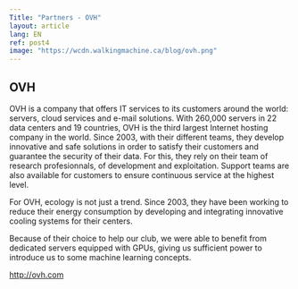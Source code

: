 ```yaml
---
Title: "Partners - OVH"
layout: article
lang: EN
ref: post4
image: "https://wcdn.walkingmachine.ca/blog/ovh.png"
---
```


## OVH
OVH is a company that offers IT services to its customers around the world: servers, cloud services and e-mail solutions. With 260,000 servers in 22 data centers and 19 countries, OVH is the third largest Internet hosting company in the world. Since 2003, with their different teams, they develop innovative and safe solutions in order to satisfy their customers and guarantee the security of their data. For this, they rely on their team of research profesionnals, of development and exploitation. Support teams are also available for customers to ensure continuous service at the highest level.

For OVH, ecology is not just a trend. Since 2003, they have been working to reduce their energy consumption by developing and integrating innovative cooling systems for their centers.

Because of their choice to help our club, we were able to benefit from dedicated servers equipped with GPUs, giving us sufficient power to introduce us to some machine learning concepts.

<http://ovh.com>
